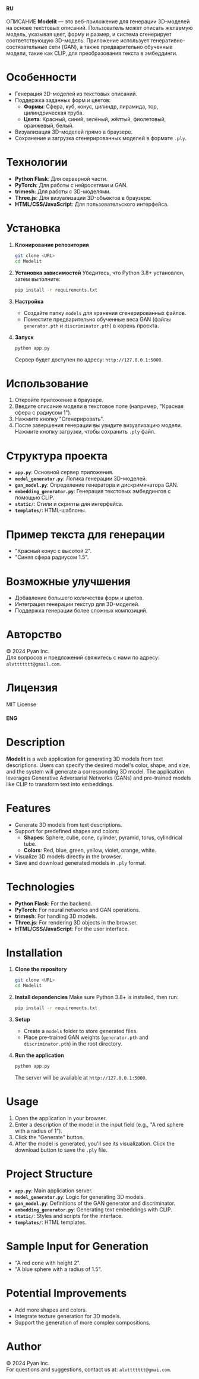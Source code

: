 #### RU

ОПИСАНИЕ
**Modelit** — это веб-приложение для генерации 3D-моделей на основе текстовых описаний. Пользователь может описать желаемую модель, указывая цвет, форму и размер, и система сгенерирует соответствующую 3D-модель. Приложение использует генеративно-состязательные сети (GAN), а также предварительно обученные модели, такие как CLIP, для преобразования текста в эмбеддинги.

# Особенности
- Генерация 3D-моделей из текстовых описаний.
- Поддержка заданных форм и цветов:
  - **Формы**: Сфера, куб, конус, цилиндр, пирамида, тор, цилиндрическая труба.
  - **Цвета**: Красный, синий, зелёный, жёлтый, фиолетовый, оранжевый, белый.
- Визуализация 3D-моделей прямо в браузере.
- Сохранение и загрузка сгенерированных моделей в формате `.ply`.

# Технологии
- **Python Flask**: Для серверной части.
- **PyTorch**: Для работы с нейросетями и GAN.
- **trimesh**: Для работы с 3D-моделями.
- **Three.js**: Для визуализации 3D-объектов в браузере.
- **HTML/CSS/JavaScript**: Для пользовательского интерфейса.

# Установка

1. **Клонирование репозитория**
   ```bash
   git clone <URL>
   cd Modelit
   ```

2. **Установка зависимостей**
   Убедитесь, что Python 3.8+ установлен, затем выполните:
   ```bash
   pip install -r requirements.txt
   ```

3. **Настройка**
   - Создайте папку `models` для хранения сгенерированных файлов.
   - Поместите предварительно обученные веса GAN (файлы `generator.pth` и `discriminator.pth`) в корень проекта.

4. **Запуск**
   ```bash
   python app.py
   ```
   Сервер будет доступен по адресу: `http://127.0.0.1:5000`.

# Использование
1. Откройте приложение в браузере.
2. Введите описание модели в текстовое поле (например, "Красная сфера с радиусом 1").
3. Нажмите кнопку "Сгенерировать".
4. После завершения генерации вы увидите визуализацию модели. Нажмите кнопку загрузки, чтобы сохранить `.ply` файл.

# Структура проекта
- **`app.py`**: Основной сервер приложения.
- **`model_generator.py`**: Логика генерации 3D-моделей.
- **`gan_model.py`**: Определение генератора и дискриминатора GAN.
- **`embedding_generator.py`**: Генерация текстовых эмбеддингов с помощью CLIP.
- **`static/`**: Стили и скрипты для интерфейса.
- **`templates/`**: HTML-шаблоны.

# Пример текста для генерации
- "Красный конус с высотой 2".
- "Синяя сфера радиусом 1.5".

# Возможные улучшения
- Добавление большего количества форм и цветов.
- Интеграция генерации текстур для 3D-моделей.
- Поддержка генерации более сложных композиций.

# Авторство
© 2024 Pyan Inc.  
Для вопросов и предложений свяжитесь с нами по адресу: `alvttttttt@gmail.com`.


# Лицензия
MIT License

#### ENG

# Description
**Modelit** is a web application for generating 3D models from text descriptions. Users can specify the desired model's color, shape, and size, and the system will generate a corresponding 3D model. The application leverages Generative Adversarial Networks (GANs) and pre-trained models like CLIP to transform text into embeddings.

# Features
- Generate 3D models from text descriptions.
- Support for predefined shapes and colors:
  - **Shapes**: Sphere, cube, cone, cylinder, pyramid, torus, cylindrical tube.
  - **Colors**: Red, blue, green, yellow, violet, orange, white.
- Visualize 3D models directly in the browser.
- Save and download generated models in `.ply` format.

# Technologies
- **Python Flask**: For the backend.
- **PyTorch**: For neural networks and GAN operations.
- **trimesh**: For handling 3D models.
- **Three.js**: For rendering 3D objects in the browser.
- **HTML/CSS/JavaScript**: For the user interface.

# Installation

1. **Clone the repository**
   ```bash
   git clone <URL>
   cd Modelit
   ```

2. **Install dependencies**
   Make sure Python 3.8+ is installed, then run:
   ```bash
   pip install -r requirements.txt
   ```

3. **Setup**
   - Create a `models` folder to store generated files.
   - Place pre-trained GAN weights (`generator.pth` and `discriminator.pth`) in the root directory.

4. **Run the application**
   ```bash
   python app.py
   ```
   The server will be available at `http://127.0.0.1:5000`.

# Usage
1. Open the application in your browser.
2. Enter a description of the model in the input field (e.g., "A red sphere with a radius of 1").
3. Click the "Generate" button.
4. After the model is generated, you'll see its visualization. Click the download button to save the `.ply` file.

# Project Structure
- **`app.py`**: Main application server.
- **`model_generator.py`**: Logic for generating 3D models.
- **`gan_model.py`**: Definitions of the GAN generator and discriminator.
- **`embedding_generator.py`**: Generating text embeddings with CLIP.
- **`static/`**: Styles and scripts for the interface.
- **`templates/`**: HTML templates.

# Sample Input for Generation
- "A red cone with height 2".
- "A blue sphere with a radius of 1.5".

# Potential Improvements
- Add more shapes and colors.
- Integrate texture generation for 3D models.
- Support the generation of more complex compositions.

# Author
© 2024 Pyan Inc.  
For questions and suggestions, contact us at: `alvttttttt@gmai.com`.
